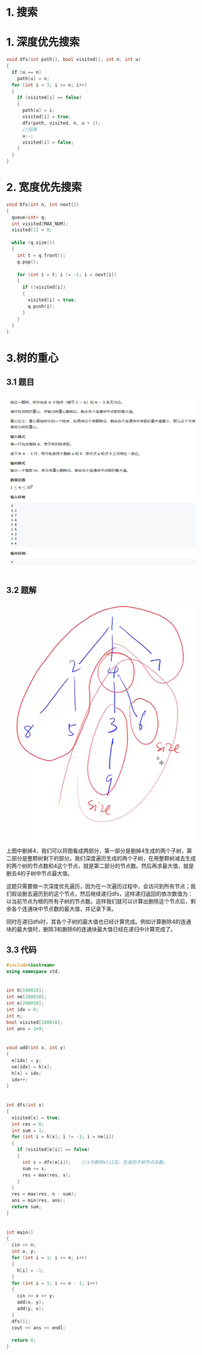 # 1. 搜索

# 1. 深度优先搜索

```c++
void dfs(int path[], bool visited[], int n, int u)
{
  if (u == n)
    path[u] = n;
  for (int i = 1; i <= n; i++)
  {
    if (visited[i] == false)
    {
      path[u] = i;
      visited[i] = true;
      dfs(path, visited, n, u + 1);
      //回溯
      u--;
      visited[i] = false;
    }
  }
}
```

# 2. 宽度优先搜索

```c++
void bfs(int n, int next[])
{
  queue<int> q;
  int visited[MAX_NUM];
  visited[1] = 0;

  while (q.size())
  {
    int t = q.front();
    q.pop();

    for (int i = t; i != -1; i = next[i])
    {
      if (!visited[i])
      {
        visited[i] = true;
        q.push(i);
      }
    }
  }
}
```

# 3.树的重心

## 3.1 题目

![](image/image_OahF5iuCdL.png)

## 3.2 题解

![](image/image_lF-jvxN2V_.png)

上图中删掉4，我们可以将图看成两部分，第一部分是删掉4生成的两个子树，第二部分是整颗树剩下的部分。我们深度遍历生成的两个子树，在用整颗树减去生成的两个树的节点数和4这个节点，就是第二部分的节点数。然后再求最大值，就是删去4的子树中节点最大值。

这题只需要做一次深度优先遍历，因为在一次遍历过程中，会访问到所有节点；我们假设删去遍历到的这个节点，然后继续递归dfs，这样递归返回的依次数值为：以当前节点为根的所有子树的节点数。这样我们就可以计算出删除这个节点后，剩余各个连通块中节点数的最大值，并记录下来。

同时在递归dfs时，其各个子树的最大值也已经计算完成。例如计算删除4的连通块的最大值时，删除3和删除6的连通块最大值已经在递归中计算完成了。

## 3.3 代码

```c++
#include<iostream>
using namespace std;


int h[100010];
int ne[200010];
int e[200010];
int idx = 0;
int n;
bool visited[100010];
int ans = 1e9;


void add(int x, int y)
{
  e[idx] = y;
  ne[idx] = h[x];
  h[x] = idx;
  idx++;
}


int dfs(int x)
{
  visited[x] = true;
  int res = 0;
  int sum = 1;
  for (int i = h[x]; i != -1; i = ne[i])
  {
    if (visited[e[i]] == false)
    {
      int s = dfs(e[i]);    //s为删除e[i]后，生成的子树节点总数。
      sum += s;
      res = max(res, s);
    }
  }
  res = max(res, n - sum);
  ans = min(res, ans);
  return sum;
}


int main()
{
  cin >> n;
  int x, y;
  for (int i = 1; i <= n; i++)
  {
    h[i] = -1;
  }
  for (int i = 1; i <= n - 1; i++)
  {
    cin >> x >> y;
    add(x, y);
    add(y, x);
  }
  dfs(1);
  cout << ans << endl;

  return 0;
}
```
